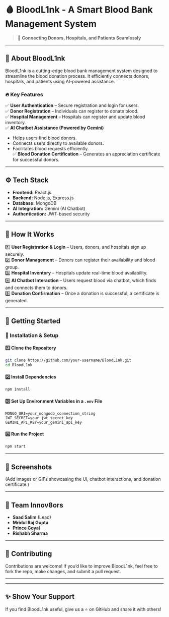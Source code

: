 # 🩸 BloodL1nk - A Smart Blood Bank Management System


> 🚀 **Connecting Donors, Hospitals, and Patients Seamlessly**

---

## 🏥 About BloodL1nk  
BloodL1nk is a cutting-edge blood bank management system designed to streamline the blood donation process. It efficiently connects donors, hospitals, and patients using AI-powered assistance.

### 🔥 Key Features
✅ **User Authentication** – Secure registration and login for users.  
✅ **Donor Registration** – Individuals can register to donate blood.  
✅ **Hospital Management** – Hospitals can register and update blood inventory.  
✅ **AI Chatbot Assistance (Powered by Gemini)**  
   - Helps users find blood donors.  
   - Connects users directly to available donors.  
   - Facilitates blood requests efficiently.  
✅ **Blood Donation Certification** – Generates an appreciation certificate for successful donors.  

---

## ⚙️ Tech Stack
- **Frontend:** React.js
- **Backend:** Node.js, Express.js
- **Database:** MongoDB
- **AI Integration:** Gemini (AI Chatbot)
- **Authentication:** JWT-based security

---

## 🎯 How It Works

1️⃣ **User Registration & Login** – Users, donors, and hospitals sign up securely.  
2️⃣ **Donor Management** – Donors can register their availability and blood group.  
3️⃣ **Hospital Inventory** – Hospitals update real-time blood availability.  
4️⃣ **AI Chatbot Interaction** – Users request blood via chatbot, which finds and connects them to donors.  
5️⃣ **Donation Confirmation** – Once a donation is successful, a certificate is generated.  

---

## 🚀 Getting Started

### 🔧 Installation & Setup

#### 1️⃣ Clone the Repository
```bash
git clone https://github.com/your-username/BloodL1nk.git
cd BloodL1nk
```

#### 2️⃣ Install Dependencies
```bash
npm install
```

#### 3️⃣ Set Up Environment Variables in a `.env` File
```plaintext
MONGO_URI=your_mongodb_connection_string
JWT_SECRET=your_jwt_secret_key
GEMINI_API_KEY=your_gemini_api_key
```

#### 4️⃣ Run the Project
```bash
npm start
```

---

## 📸 Screenshots
(Add images or GIFs showcasing the UI, chatbot interactions, and donation certificate.)

---

## 👥 Team Innov8ors
- **Saad Salim** (Lead)
- **Mridul Raj Gupta**
- **Prince Goyal**
- **Rishabh Sharma**

---

## 🤝 Contributing
Contributions are welcome! If you’d like to improve BloodL1nk, feel free to fork the repo, make changes, and submit a pull request.

---

---

## ✨ Show Your Support
If you find BloodL1nk useful, give us a ⭐ on GitHub and share it with others!
